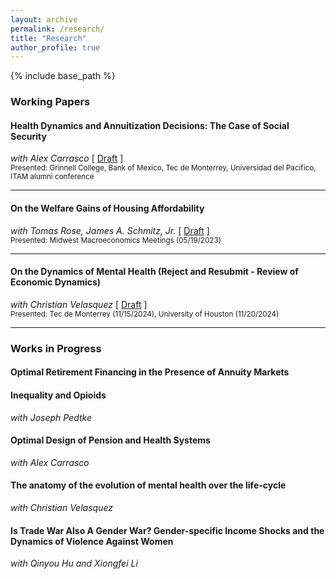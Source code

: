 ```yaml
---
layout: archive
permalink: /research/
title: "Research"
author_profile: true
---
```


{% include base_path %}

### Working Papers

#### Health Dynamics and Annuitization Decisions: The Case of Social Security
<span class="coauthor">*with Alex Carrasco*</span> [ [Draft](/files/1-JMP-DAM-current.pdf) ]  
<small>Presented: Grinnell College, Bank of Mexico, Tec de Monterrey, Universidad del Pacifico, ITAM alumni conference</small>

---

#### On the Welfare Gains of Housing Affordability
<span class="coauthor">*with Tomas Rose, James A. Schmitz, Jr.*</span> [ [Draft](/files/2-AscarzaRoseSchmitz-current.pdf) ]  
<small>Presented: Midwest Macroeconomics Meetings (05/19/2023)</small>

---

#### On the Dynamics of Mental Health (Reject and Resubmit - Review of Economic Dynamics)
<span class="coauthor">*with Christian Velasquez*</span> [ [Draft](/files/3-DraftMay2025.pdf) ]  
<small>Presented: Tec de Monterrey (11/15/2024), University of Houston (11/20/2024)</small>

---

### Works in Progress

#### Optimal Retirement Financing in the Presence of Annuity Markets

#### Inequality and Opioids
<span class="coauthor">*with Joseph Pedtke*</span>

#### Optimal Design of Pension and Health Systems
<span class="coauthor">*with Alex Carrasco*</span>

#### The anatomy of the evolution of mental health over the life-cycle
<span class="coauthor">*with Christian Velasquez*</span>

#### Is Trade War Also A Gender War? Gender-specific Income Shocks and the Dynamics of Violence Against Women
<span class="coauthor">*with Qinyou Hu and Xiongfei Li*</span>